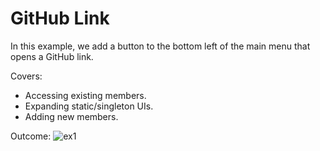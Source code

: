 # GitHub Link
 
In this example, we add a button to the bottom left of the main menu that opens a GitHub link.

Covers:
* Accessing existing members.
* Expanding static/singleton UIs.
* Adding new members.

Outcome:
![ex1](https://github.com/DanielWillett/UnturnedUITools/assets/12886600/9fd9375c-9efd-4e1d-8e6b-a8913f2ab26a)
